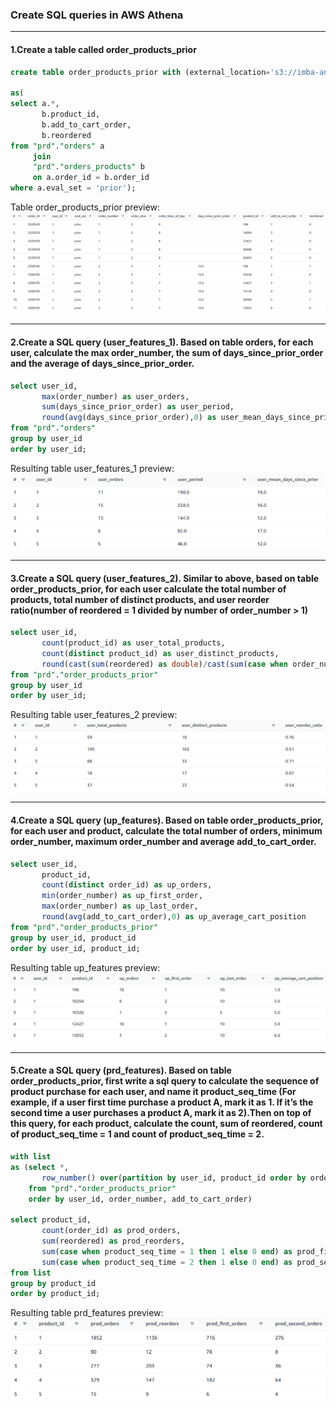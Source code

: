 ### Create SQL queries in AWS Athena
***
#### 1.Create a table called order_products_prior
```sql
create table order_products_prior with (external_location='s3://imba-andy/features/order_products_prior/', format = 'parquet')

as(
select a.*, 
       b.product_id, 
       b.add_to_cart_order,
       b.reordered
from "prd"."orders" a 
     join
     "prd"."orders_products" b
     on a.order_id = b.order_id
where a.eval_set = 'prior');
```
Table order_products_prior preview:
![my picture](assets/images/Create%20table_data.png)
***
#### 2.Create a SQL query (user_features_1). Based on table orders, for each user, calculate the max order_number, the sum of days_since_prior_order and the average of days_since_prior_order.
```sql
select user_id,
       max(order_number) as user_orders,
       sum(days_since_prior_order) as user_period,
       round(avg(days_since_prior_order),0) as user_mean_days_since_prior
from "prd"."orders"
group by user_id
order by user_id;
```
Resulting table user_features_1 preview:
![my picture](assets/images/User_features_1_data.png)
***
#### 3.Create a SQL query (user_features_2). Similar to above, based on table order_products_prior, for each user calculate the total number of products, total number of distinct products, and user reorder ratio(number of reordered = 1 divided by number of order_number > 1)
```sql
select user_id,
       count(product_id) as user_total_products,
       count(distinct product_id) as user_distinct_products,
       round(cast(sum(reordered) as double)/cast(sum(case when order_number>1 then 1 else 0 end) as double),2) as user_reorder_ratio
from "prd"."order_products_prior"
group by user_id
order by user_id;
```
Resulting table user_features_2 preview:
![my picture](assets/images/User_features_2_data.png)
***
#### 4.Create a SQL query (up_features). Based on table order_products_prior, for each user and product, calculate the total number of orders, minimum order_number, maximum order_number and average add_to_cart_order.
```sql
select user_id,
       product_id,
       count(distinct order_id) as up_orders,
       min(order_number) as up_first_order,
       max(order_number) as up_last_order,
       round(avg(add_to_cart_order),0) as up_average_cart_position
from "prd"."order_products_prior"
group by user_id, product_id
order by user_id, product_id;
```
Resulting table up_features preview:
![my picture](assets/images/Up_features_data.png)
***
#### 5.Create a SQL query (prd_features). Based on table order_products_prior, first write a sql query to calculate the sequence of product purchase for each user, and name it product_seq_time (For example, if a user first time purchase a product A, mark it as 1. If it’s the second time a user purchases a product A, mark it as 2).Then on top of this query, for each product, calculate the count, sum of reordered, count of product_seq_time = 1 and count of product_seq_time = 2.
```sql
with list
as (select *,
       row_number() over(partition by user_id, product_id order by order_number ASC) as product_seq_time
    from "prd"."order_products_prior"
    order by user_id, order_number, add_to_cart_order)

select product_id,
       count(order_id) as prod_orders,
       sum(reordered) as prod_reorders,
       sum(case when product_seq_time = 1 then 1 else 0 end) as prod_first_orders,
       sum(case when product_seq_time = 2 then 1 else 0 end) as prod_second_orders
from list
group by product_id
order by product_id;
```
Resulting table prd_features preview:
![my picture](assets/images/Prd_features_data.png)